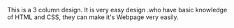 This is a 3 column design.
It is very easy design .who have basic knowledge of HTML and CSS, they can make it's Webpage very easily.
